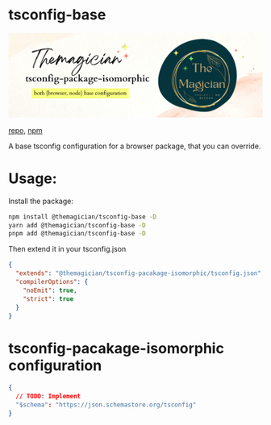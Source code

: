 # tsconfig-base

![the magician tsconfig-pacakage-isomorphic banner](./imgs/banner.png)

[repo](https://github.com/TheMagicianDev/tsconfig), [npm](https://www.npmjs.com/package/@themagician/tsconfig-pacakage-isomorphic)

A base tsconfig configuration for a browser package, that you can override.

# Usage:

Install the package:

```sh
npm install @themagician/tsconfig-base -D
yarn add @themagician/tsconfig-base -D
pnpm add @themagician/tsconfig-base -D
```

Then extend it in your tsconfig.json

```json
{
  "extends": "@themagician/tsconfig-pacakage-isomorphic/tsconfig.json",
  "compilerOptions": {
    "noEmit": true,
    "strict": true
  }
}
```
# tsconfig-pacakage-isomorphic configuration


```json
{
  // TODO: Implement
  "$schema": "https://json.schemastore.org/tsconfig"
}
```
